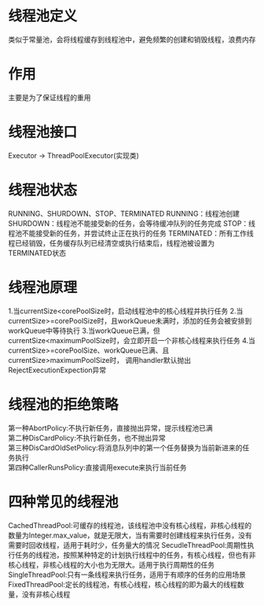 # 线程池定义
类似于常量池，会将线程缓存到线程池中，避免频繁的创建和销毁线程，浪费内存

# 作用
主要是为了保证线程的重用

# 线程池接口
Executor -> ThreadPoolExecutor(实现类)

# 线程池状态
RUNNING、SHURDOWN、STOP、TERMINATED
RUNNING：线程池创建
SHURDOWN：线程池不能接受新的任务，会等待缓冲队列的任务完成
STOP：线程池不能接受新的任务，并尝试终止正在执行的任务
TERMINATED：所有工作线程已经销毁，任务缓存队列已经清空或执行结束后，线程池被设置为TERMINATED状态

# 线程池原理
1.当currentSize<corePoolSize时，启动线程池中的核心线程并执行任务
2.当currentSize>=corePoolSize时，且workQueue未满时，添加的任务会被安排到workQueue中等待执行
3.当workQueue已满，但currentSize<maximumPoolSize时，会立即开启一个非核心线程来执行任务
4.当currentSize>=corePoolSize、workQueue已满、且currentSize>maximumPoolSize时，
  调用handler默认抛出RejectExecutionExpection异常

# 线程池的拒绝策略
第一种AbortPolicy:不执行新任务，直接抛出异常，提示线程池已满             
第二种DisCardPolicy:不执行新任务，也不抛出异常             
第三种DisCardOldSetPolicy:将消息队列中的第一个任务替换为当前新进来的任务执行             
第四种CallerRunsPolicy:直接调用execute来执行当前任务

# 四种常见的线程池
CachedThreadPool:可缓存的线程池，该线程池中没有核心线程，非核心线程的数量为Integer.max_value，就是无限大，当有需要时创建线程来执行任务，没有需要时回收线程，适用于耗时少，任务量大的情况
SecudleThreadPool:周期性执行任务的线程池，按照某种特定的计划执行线程中的任务，有核心线程，但也有非核心线程，非核心线程的大小也为无限大。适用于执行周期性的任务
SingleThreadPool:只有一条线程来执行任务，适用于有顺序的任务的应用场景
FixedThreadPool:定长的线程池，有核心线程，核心线程的即为最大的线程数量，没有非核心线程
